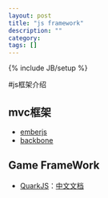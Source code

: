 ```yaml
---
layout: post
title: "js framework"
description: ""
category: 
tags: []
---
```

{% include JB/setup %}

#js框架介绍

## mvc框架
* [emberjs](http://emberjs.com/)
* [backbone](http://backbonejs.org/)

## Game FrameWork
* [QuarkJS](https://github.com/quark-dev-team/quarkjs)：[中文文档](http://quark-dev-team.github.com/quarkjs/docs/tutorial.html)

